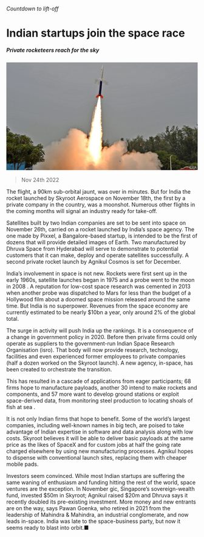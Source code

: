 ###### Countdown to lift-off

# Indian startups join the space race 

##### Private rocketeers reach for the sky 

![image](images/20221126_WBP501.jpg) 

> Nov 24th 2022 

The flight, a 90km sub-orbital jaunt, was over in minutes. But for India the rocket launched by Skyroot Aerospace on November 18th, the first by a private company in the country, was a moonshot. Numerous other flights in the coming months will signal an industry ready for take-off.

Satellites built by two Indian companies are set to be sent into space on November 26th, carried on a rocket launched by India’s space agency. The one made by Pixxel, a Bangalore-based startup, is intended to be the first of dozens that will provide detailed images of Earth. Two manufactured by Dhruva Space from Hyderabad will serve to demonstrate to potential customers that it can make, deploy and operate satellites successfully. A second private rocket launch by Agnikul Cosmos is set for December.

India’s involvement in space is not new. Rockets were first sent up in the early 1960s, satellite launches began in 1975 and a probe went to the moon in 2008 . A reputation for low-cost space research was cemented in 2013 when another probe was dispatched to Mars for less than the budget of a Hollywood film about a doomed space mission released around the same time. But India is no superpower. Revenues from the space economy are currently estimated to be nearly $10bn a year, only around 2% of the global total.

The surge in activity will push India up the rankings. It is a consequence of a change in government policy in 2020. Before then private firms could only operate as suppliers to the government-run Indian Space Research Organisation (isro). That body will now provide research, technology, facilities and even experienced former employees to private companies (half a dozen worked on the Skyroot launch). A new agency, in-space, has been created to orchestrate the transition.

This has resulted in a cascade of applications from eager participants; 68 firms hope to manufacture payloads, another 30 intend to make rockets and components, and 57 more want to develop ground stations or exploit space-derived data, from monitoring steel production to locating shoals of fish at sea .

It is not only Indian firms that hope to benefit. Some of the world’s largest companies, including well-known names in big tech, are poised to take advantage of Indian expertise in software and data analysis along with low costs. Skyroot believes it will be able to deliver basic payloads at the same price as the likes of SpaceX and for custom jobs at half the going rate charged elsewhere by using new manufacturing processes. Agnikul hopes to dispense with conventional launch sites, replacing them with cheaper mobile pads.

Investors seem convinced. While most Indian startups are suffering the same waning of enthusiasm and funding hitting the rest of the world, space ventures are the exception. In November gic, Singapore’s sovereign-wealth fund, invested $50m in Skyroot; Agnikul raised $20m and Dhruva says it recently doubled its pre-existing investment. More money and new entrants are on the way, says Pawan Goenka, who retired in 2021 from the leadership of Mahindra &amp; Mahindra, an industrial conglomerate, and now leads in-space. India was late to the space-business party, but now it seems ready to blast into orbit.■


